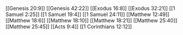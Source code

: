 [[Genesis 20:9]]
[[Genesis 42:22]]
[[Exodus 16:8]]
[[Exodus 32:21]]
[[1 Samuel 2:25]]
[[1 Samuel 19:4]]
[[1 Samuel 24:11]]
[[Matthew 12:49]]
[[Matthew 18:6]]
[[Matthew 18:10]]
[[Matthew 18:21]]
[[Matthew 25:40]]
[[Matthew 25:45]]
[[Acts 9:4]]
[[1 Corinthians 12:12]]
